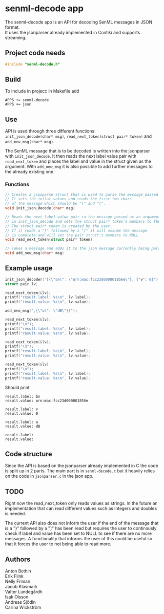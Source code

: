 # senml-decode app
The senml-decode app is an API for decoding SenML messages in JSON format.  
It uses the jsonparser already implemented in Contiki and supports streaming. 

## Project code needs

```c
#include "senml-decode.h"
```  

## Build

To include in project:
in Makefile add

```
APPS += senml-decode
APPS += json 
```

## Use

API is used through three different functions:  
`init_json_decode(char* msg)`, `read_next_token(struct pair* token)` and `add_new_msg(char* msg)`. 

The SenML message that is to be decoded is written into the jsonparser with `init_json_decode`. It then reads the next label value pair with `read_next_token` and places the label and value in the struct given as the argument. With `add_new_msg` it is also possible to add further messages to the already existing one. 

### Functions 
```c
// Creates a jsonparse struct that is used to parse the message passed as an argument to the function. 
// It sets the inital values and reads the first two chars 
// of the message which should be "[" and "{". 
void init_json_decode(char* msg)
```
```c
// Reads the next label-value pair in the message passed as an argument 
// in init_json_decode and sets the struct pair* token's members to the label and value read. 
// The struct pair* token is created by the user. 
// If it reads a "}" followed by a "]" it will assume the message 
// is complete and will set the pair struct's members to NULL. 
void read_next_token(struct pair* token)
```
```c
// Takes a message and adds it to the json message currently being parsed. 
void add_new_msg(char* msg)

```

## Example usage

```c
init_json_decoder("[{\"bn\": \"urn:mac:fcc23d000001856e\"}, {"v": 0}");
struct pair lv;

read_next_token(&lv);
printf("result.label: %s\n", lv.label);
printf("result.value: %s\n", lv.value);

add_new_msg(",{\"u\": \"dB\"}]");

read_next_token(&lv);
printf("\n");
printf("result.label: %s\n", lv.label);
printf("result.value: %s\n", lv.value);

read_next_token(&lv);
printf("\n");
printf("result.label: %s\n", lv.label);
printf("result.value: %s\n", lv.value);

read_next_token(&lv)
printf("\n");
printf("result.label: %s\n", lv.label);
printf("result.value: %s\n", lv.value);
```
Should print
```
result.label: bn
result.value: urn:mac:fcc23d000001856e

result.label: v 
result.value: 0 

result.label: u 
result.value: dB

result.label: 
result.value:

```
## Code structure
Since the API is based on the jsonparser already implemented in C the code is split up in 2 parts. 
The main part is in `senml-decode.c` but it heavily relies on the code in `jsonparser.c` in the json app. 

## TODO
Right now the read_next_token only reads values as strings. In the future an implementation that can read different values such as integers and doubles is needed. 

The current API also does not inform the user if the end of the message that is a "}" followed by a "]" has been read but requires the user to continously check if label and value has been set to NULL to see if there are no more messages. A functionality that informs the user of this could be useful so that it forces the user to not being able to read more. 

## Authors
Anton Bothin  
Erik Flink  
Nelly Friman  
Jacob Klasmark  
Valter Lundegårdh  
Isak Olsson  
Andreas Sjödin  
Carina Wickström
